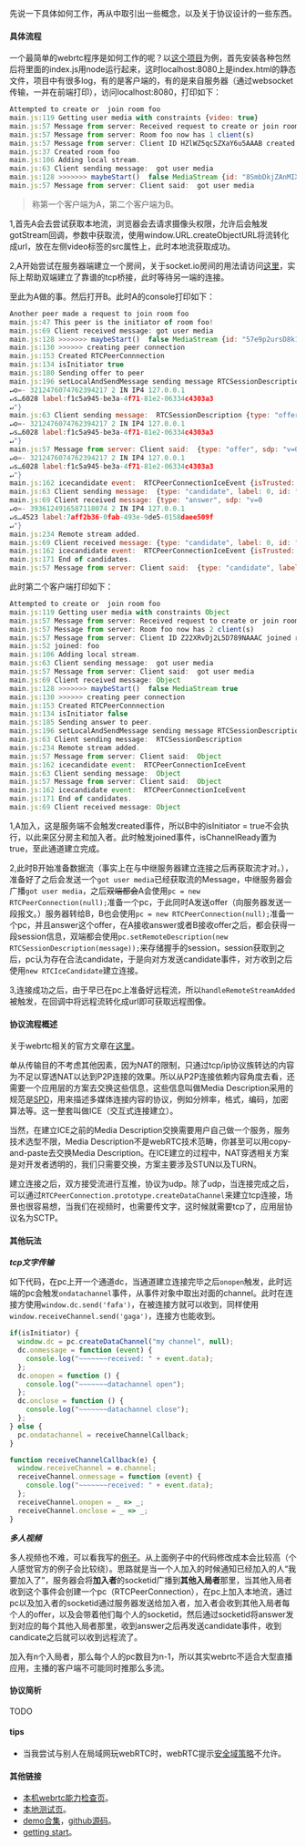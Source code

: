 先说一下具体如何工作，再从中取引出一些概念，以及关于协议设计的一些东西。

#### 具体流程

一个最简单的webrtc程序是如何工作的呢？以[这个项目](https://github.com/googlecodelabs/webrtc-web/tree/master/step-05)为例，首先安装各种包然后将里面的index.js用node运行起来，这时localhost:8080上是index.html的静态文件，项目中有很多log，有的是客户端的，有的是来自服务器（通过websocket传输，一并在前端打印），访问localhost:8080，打印如下：

```js
Attempted to create or  join room foo
main.js:119 Getting user media with constraints {video: true}
main.js:57 Message from server: Received request to create or join room foo
main.js:57 Message from server: Room foo now has 1 client(s)
main.js:57 Message from server: Client ID HZlWZ5qcSZXaY6u5AAAB created room foo
main.js:37 Created room foo
main.js:106 Adding local stream.
main.js:63 Client sending message:  got user media
main.js:128 >>>>>>> maybeStart()  false MediaStream {id: "8SmbDkjZAnMIX1LGpZdPZQJtIHDSiysGm0KD", active: true, onaddtrack: null, onremovetrack: null, onactive: null, …} false
main.js:57 Message from server: Client said:  got user media
```

> 称第一个客户端为A，第二个客户端为B。

1,首先A会去尝试获取本地流，浏览器会去请求摄像头权限，允许后会触发gotStream回调，参数中获取流，使用window.URL.createObjectURL将流转化成url，放在左侧video标签的src属性上，此时本地流获取成功。

2,A开始尝试在服务器端建立一个房间，关于socket.io房间的用法请访问[这里](https://github.com/socketio/socket.io/blob/1c108a35e499579f978908bac3fb47122ed77ee4/docs/API.md#socketjoinroom-callback)，实际上帮助双端建立了靠谱的tcp桥接，此时等待另一端的连接。
  
至此为A做的事。然后打开B。此时A的console打印如下：

```js
Another peer made a request to join room foo
main.js:47 This peer is the initiator of room foo!
main.js:69 Client received message: got user media
main.js:128 >>>>>>> maybeStart()  false MediaStream {id: "57e9p2ursD8k18GuH45KM2G23YqTZW9gF7JS", active: true, onaddtrack: null, onremovetrack: null, onactive: null, …} true
main.js:130 >>>>>> creating peer connection
main.js:153 Created RTCPeerConnnection
main.js:134 isInitiator true
main.js:180 Sending offer to peer
main.js:196 setLocalAndSendMessage sending message RTCSessionDescription {type: "offer", sdp: "v=0
↵o=- 3212476074762394217 2 IN IP4 127.0.0.1
↵s…6028 label:f1c5a945-be3a-4f71-81e2-06334c4303a3
↵"}
main.js:63 Client sending message:  RTCSessionDescription {type: "offer", sdp: "v=0
↵o=- 3212476074762394217 2 IN IP4 127.0.0.1
↵s…6028 label:f1c5a945-be3a-4f71-81e2-06334c4303a3
↵"}
main.js:57 Message from server: Client said:  {type: "offer", sdp: "v=0
↵o=- 3212476074762394217 2 IN IP4 127.0.0.1
↵s…6028 label:f1c5a945-be3a-4f71-81e2-06334c4303a3
↵"}
main.js:162 icecandidate event:  RTCPeerConnectionIceEvent {isTrusted: true, candidate: RTCIceCandidate, type: "icecandidate", target: RTCPeerConnection, currentTarget: RTCPeerConnection, …}
main.js:63 Client sending message:  {type: "candidate", label: 0, id: "video", candidate: "candidate:211156821 1 udp 2122260223 192.168.1.5 5…eration 0 ufrag LnIL network-id 1 network-cost 10"}
main.js:69 Client received message: {type: "answer", sdp: "v=0
↵o=- 3936124916587118074 2 IN IP4 127.0.0.1
↵s…4523 label:7aff2b36-0fab-493e-9de5-0158daee509f
↵"}
main.js:234 Remote stream added.
main.js:69 Client received message: {type: "candidate", label: 0, id: "video", candidate: "candidate:211156821 1 udp 2122260223 192.168.1.5 4…eration 0 ufrag G7DO network-id 1 network-cost 10"}
main.js:162 icecandidate event:  RTCPeerConnectionIceEvent {isTrusted: true, candidate: null, type: "icecandidate", target: RTCPeerConnection, currentTarget: RTCPeerConnection, …}
main.js:171 End of candidates.
main.js:57 Message from server: Client said:  {type: "candidate", label: 0, id: "video", candidate: "candidate:211156821 1 udp 2122260223 192.168.1.5 5…eration 0 ufrag LnIL network-id 1 network-cost 10"}
```

此时第二个客户端打印如下：

```js
Attempted to create or  join room foo
main.js:119 Getting user media with constraints Object
main.js:57 Message from server: Received request to create or join room foo
main.js:57 Message from server: Room foo now has 2 client(s)
main.js:57 Message from server: Client ID Z22XRvDj2L5D789NAAAC joined room foo
main.js:52 joined: foo
main.js:106 Adding local stream.
main.js:63 Client sending message:  got user media
main.js:57 Message from server: Client said:  got user media
main.js:69 Client received message: Object
main.js:128 >>>>>>> maybeStart()  false MediaStream true
main.js:130 >>>>>> creating peer connection
main.js:153 Created RTCPeerConnnection
main.js:134 isInitiator false
main.js:185 Sending answer to peer.
main.js:196 setLocalAndSendMessage sending message RTCSessionDescription
main.js:63 Client sending message:  RTCSessionDescription
main.js:234 Remote stream added.
main.js:57 Message from server: Client said:  Object
main.js:162 icecandidate event:  RTCPeerConnectionIceEvent
main.js:63 Client sending message:  Object
main.js:57 Message from server: Client said:  Object
main.js:162 icecandidate event:  RTCPeerConnectionIceEvent
main.js:171 End of candidates.
main.js:69 Client received message: Object
```

1,A加入，这是服务端不会触发created事件，所以B中的isInitiator = true不会执行，以此来区分房主和加入者。此时触发joined事件，isChannelReady置为true，至此通道建立完成。

2,此时B开始准备数据流（事实上在与中继服务器建立连接之后再获取流才对。），准备好了之后会发送一个`got user media`已经获取流的Message，中继服务器会广播`got user media`，之后~~双端都会~~A会使用`pc = new RTCPeerConnection(null);`准备一个pc，于此同时A发送offer（向服务器发送一段报文。）服务器转给B，B也会使用`pc = new RTCPeerConnection(null);`准备一个pc，并且answer这个offer，在A接收answer或者B接收offer之后，都会获得一段session信息，双端都会使用`pc.setRemoteDescription(new RTCSessionDescription(message));`来存储握手的session，session获取到之后，pc认为存在合法candidate，于是向对方发送candidate事件，对方收到之后使用`new RTCIceCandidate`建立连接。

3,连接成功之后，由于早已在pc上准备好远程流，所以`handleRemoteStreamAdded`被触发，在回调中将远程流转化成url即可获取远程图像。


#### 协议流程概述

关于webrtc相关的官方文章在[这里](https://developer.mozilla.org/zh-CN/docs/tag/WebRTC)。

单从传输目的不考虑其他因素，因为NAT的限制，只通过tcp/ip协议族转达的内容为不足以穿透NAT以达到P2P连接的效果。所以从P2P连接依赖内容角度去看，还需要一个应用层的方案去交换这些信息，这些信息叫做Media Description采用的规范是[SPD](https://en.wikipedia.org/wiki/Session_Description_Protocol)，用来描述多媒体连接内容的协议，例如分辨率，格式，编码，加密算法等。这一整套叫做ICE（交互式连接建立）。

当然，在建立ICE之前的Media Description交换需要用户自己做一个服务，服务技术选型不限，Media Description不是webRTC技术范畴，你甚至可以用copy-and-paste去交换Media Description。在ICE建立的过程中，NAT穿透相关方案是对开发者透明的，我们只需要交换，方案主要涉及STUN以及TURN。

建立连接之后，双方接受流进行互推，协议为udp。除了udp，当连接完成之后，可以通过`RTCPeerConnection.prototype.createDataChannel`来建立tcp连接，场景也很容易想，当我们在视频时，也需要传文字，这时候就需要tcp了，应用层协议名为SCTP。

#### 其他玩法

***tcp文字传输***

如下代码，在pc上开一个通道dc，当通道建立连接完毕之后`onopen`触发，此时远端的pc会触发`ondatachannel`事件，从事件对象中取出对面的channel。此时在连接方使用`window.dc.send('fafa')`，在被连接方就可以收到，同样使用`window.receiveChannel.send('gaga')`，连接方也能收到。

```js
if(isInitiator) {
  window.dc = pc.createDataChannel("my channel", null);
  dc.onmessage = function (event) {
    console.log("~~~~~~~received: " + event.data);
  };
  dc.onopen = function () {
    console.log("~~~~~~~datachannel open");
  };
  dc.onclose = function () {
    console.log("~~~~~~~datachannel close");
  };
} else {
  pc.ondatachannel = receiveChannelCallback;
}
```

```js
function receiveChannelCallback(e) {
  window.receiveChannel = e.channel;
  receiveChannel.onmessage = function (event) {
    console.log("~~~~~~~received: " + event.data);
  };
  receiveChannel.onopen = _ => _;
  receiveChannel.onclose = _ => _;
}
```

***多人视频***

多人视频也不难，可以看我写的[例子](https://github.com/shaomingquan/webrtc-multiple-sample)。从上面例子中的代码修改成本会比较高（个人感觉官方的例子会比较绕）。思路就是当一个人加入的时候通知已经加入的人“我要加入了”，服务器会将**加入者**的socketid广播到**其他入局者**那里，当其他入局者收到这个事件会创建一个pc（RTCPeerConnection），在pc上加入本地流，通过pc以及加入者的socketid通过服务器发送给加入者，加入者会收到其他入局者每个人的offer，以及会带着他们每个人的socketid，然后通过socketid将answer发到对应的每个其他入局者那里，收到answer之后再发送candidate事件，收到candicate之后就可以收到远程流了。

加入有n个入局者，那么每个人的pc数目为n-1，所以其实webrtc不适合大型直播应用，主播的客户端不可能同时推那么多流。

#### 协议简析

TODO

#### tips

- 当我尝试与别人在局域网玩webRTC时，webRTC提示[安全域策略](https://www.chromium.org/Home/chromium-security/prefer-secure-origins-for-powerful-new-features)不允许。

#### 其他链接

- [本机webrtc能力检查页](https://test.webrtc.org/)。
- [本地测试页](chrome://webrtc-internals/)。
- [demo合集](https://webrtc.github.io/samples)，[github源码](https://github.com/webrtc/samples)。
- [getting start](https://codelabs.developers.google.com/codelabs/webrtc-web/#0)。
